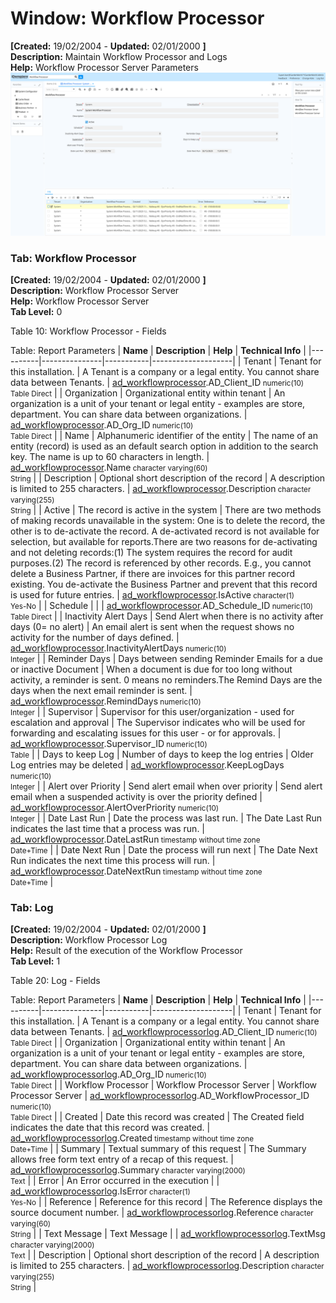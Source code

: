 # Window: Workflow Processor

**[Created:** 19/02/2004 - **Updated:** 02/01/2000 **]**  
**Description:** Maintain Workflow Processor and Logs  
**Help:** Workflow Processor Server Parameters  
![](/img/docs/manual/WorkflowProcessor-Window_iDempiere_v12.0.0.png)

### Tab: Workflow Processor

**[Created:** 19/02/2004 - **Updated:** 02/01/2000 **]**   
**Description:** Workflow Processor Server  
**Help:** Workflow Processor Server  
**Tab Level:** 0

Table 10: Workflow Processor - Fields 

Table: Report Parameters
| **Name** | **Description** | **Help** | **Technical Info** |
|----------|---------------|-----------|--------------------|
| Tenant | Tenant for this installation. | A Tenant is a company or a legal entity. You cannot share data between Tenants. | [ad_workflowprocessor](https://idempiere-schemaspy.muriloht.com/adempiere/tables/ad_workflowprocessor.html).AD_Client_ID<small> numeric(10) <br/> Table Direct</small> | 
| Organization | Organizational entity within tenant | An organization is a unit of your tenant or legal entity - examples are store, department. You can share data between organizations. | [ad_workflowprocessor](https://idempiere-schemaspy.muriloht.com/adempiere/tables/ad_workflowprocessor.html).AD_Org_ID<small> numeric(10) <br/> Table Direct</small> | 
| Name | Alphanumeric identifier of the entity | The name of an entity (record) is used as an default search option in addition to the search key. The name is up to 60 characters in length. | [ad_workflowprocessor](https://idempiere-schemaspy.muriloht.com/adempiere/tables/ad_workflowprocessor.html).Name<small> character varying(60) <br/> String</small> | 
| Description | Optional short description of the record | A description is limited to 255 characters. | [ad_workflowprocessor](https://idempiere-schemaspy.muriloht.com/adempiere/tables/ad_workflowprocessor.html).Description<small> character varying(255) <br/> String</small> | 
| Active | The record is active in the system | There are two methods of making records unavailable in the system: One is to delete the record, the other is to de-activate the record. A de-activated record is not available for selection, but available for reports.There are two reasons for de-activating and not deleting records:(1) The system requires the record for audit purposes.(2) The record is referenced by other records. E.g., you cannot delete a Business Partner, if there are invoices for this partner record existing. You de-activate the Business Partner and prevent that this record is used for future entries. | [ad_workflowprocessor](https://idempiere-schemaspy.muriloht.com/adempiere/tables/ad_workflowprocessor.html).IsActive<small> character(1) <br/> Yes-No</small> | 
| Schedule |  |  | [ad_workflowprocessor](https://idempiere-schemaspy.muriloht.com/adempiere/tables/ad_workflowprocessor.html).AD_Schedule_ID<small> numeric(10) <br/> Table Direct</small> | 
| Inactivity Alert Days | Send Alert when there is no activity after days (0= no alert) | An email alert is sent when the request shows no activity for the number of days defined. | [ad_workflowprocessor](https://idempiere-schemaspy.muriloht.com/adempiere/tables/ad_workflowprocessor.html).InactivityAlertDays<small> numeric(10) <br/> Integer</small> | 
| Reminder Days | Days between sending Reminder Emails for a due or inactive Document | When a document is due for too long without activity, a reminder is sent. 0 means no reminders.The Remind Days are the days when the next email reminder is sent. | [ad_workflowprocessor](https://idempiere-schemaspy.muriloht.com/adempiere/tables/ad_workflowprocessor.html).RemindDays<small> numeric(10) <br/> Integer</small> | 
| Supervisor | Supervisor for this user/organization - used for escalation and approval | The Supervisor indicates who will be used for forwarding and escalating issues for this user - or for approvals. | [ad_workflowprocessor](https://idempiere-schemaspy.muriloht.com/adempiere/tables/ad_workflowprocessor.html).Supervisor_ID<small> numeric(10) <br/> Table</small> | 
| Days to keep Log | Number of days to keep the log entries | Older Log entries may be deleted | [ad_workflowprocessor](https://idempiere-schemaspy.muriloht.com/adempiere/tables/ad_workflowprocessor.html).KeepLogDays<small> numeric(10) <br/> Integer</small> | 
| Alert over Priority | Send alert email when over priority | Send alert email when a suspended activity is over the  priority defined | [ad_workflowprocessor](https://idempiere-schemaspy.muriloht.com/adempiere/tables/ad_workflowprocessor.html).AlertOverPriority<small> numeric(10) <br/> Integer</small> | 
| Date Last Run | Date the process was last run. | The Date Last Run indicates the last time that a process was run. | [ad_workflowprocessor](https://idempiere-schemaspy.muriloht.com/adempiere/tables/ad_workflowprocessor.html).DateLastRun<small> timestamp without time zone <br/> Date+Time</small> | 
| Date Next Run | Date the process will run next | The Date Next Run indicates the next time this process will run. | [ad_workflowprocessor](https://idempiere-schemaspy.muriloht.com/adempiere/tables/ad_workflowprocessor.html).DateNextRun<small> timestamp without time zone <br/> Date+Time</small> | 


### Tab: Log

**[Created:** 19/02/2004 - **Updated:** 02/01/2000 **]**   
**Description:** Workflow Processor Log  
**Help:** Result of the execution of the Workflow Processor  
**Tab Level:** 1

Table 20: Log - Fields 

Table: Report Parameters
| **Name** | **Description** | **Help** | **Technical Info** |
|----------|---------------|-----------|--------------------|
| Tenant | Tenant for this installation. | A Tenant is a company or a legal entity. You cannot share data between Tenants. | [ad_workflowprocessorlog](https://idempiere-schemaspy.muriloht.com/adempiere/tables/ad_workflowprocessorlog.html).AD_Client_ID<small> numeric(10) <br/> Table Direct</small> | 
| Organization | Organizational entity within tenant | An organization is a unit of your tenant or legal entity - examples are store, department. You can share data between organizations. | [ad_workflowprocessorlog](https://idempiere-schemaspy.muriloht.com/adempiere/tables/ad_workflowprocessorlog.html).AD_Org_ID<small> numeric(10) <br/> Table Direct</small> | 
| Workflow Processor | Workflow Processor Server | Workflow Processor Server | [ad_workflowprocessorlog](https://idempiere-schemaspy.muriloht.com/adempiere/tables/ad_workflowprocessorlog.html).AD_WorkflowProcessor_ID<small> numeric(10) <br/> Table Direct</small> | 
| Created | Date this record was created | The Created field indicates the date that this record was created. | [ad_workflowprocessorlog](https://idempiere-schemaspy.muriloht.com/adempiere/tables/ad_workflowprocessorlog.html).Created<small> timestamp without time zone <br/> Date+Time</small> | 
| Summary | Textual summary of this request | The Summary allows free form text entry of a recap of this request. | [ad_workflowprocessorlog](https://idempiere-schemaspy.muriloht.com/adempiere/tables/ad_workflowprocessorlog.html).Summary<small> character varying(2000) <br/> Text</small> | 
| Error | An Error occurred in the execution |  | [ad_workflowprocessorlog](https://idempiere-schemaspy.muriloht.com/adempiere/tables/ad_workflowprocessorlog.html).IsError<small> character(1) <br/> Yes-No</small> | 
| Reference | Reference for this record | The Reference displays the source document number. | [ad_workflowprocessorlog](https://idempiere-schemaspy.muriloht.com/adempiere/tables/ad_workflowprocessorlog.html).Reference<small> character varying(60) <br/> String</small> | 
| Text Message | Text Message |  | [ad_workflowprocessorlog](https://idempiere-schemaspy.muriloht.com/adempiere/tables/ad_workflowprocessorlog.html).TextMsg<small> character varying(2000) <br/> Text</small> | 
| Description | Optional short description of the record | A description is limited to 255 characters. | [ad_workflowprocessorlog](https://idempiere-schemaspy.muriloht.com/adempiere/tables/ad_workflowprocessorlog.html).Description<small> character varying(255) <br/> String</small> | 


